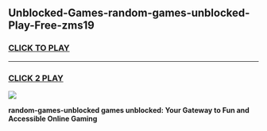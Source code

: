 
## Unblocked-Games-random-games-unblocked-Play-Free-zms19
<h3>
<a href="https://premium76.site?title=random-games-unblocked&ref=19M">CLICK TO PLAY</a></h3>
<hr>

<h3>
<a href="https://premium76.site?title=random-games-unblocked&ref=19M">CLICK 2 PLAY</a>
  
</h3>

<a href="https://premium76.site?title=random-games-unblocked&ref=19M"><img src="https://clearcache.store/games.png"></a>


**random-games-unblocked games unblocked: Your Gateway to Fun and Accessible Online Gaming**
